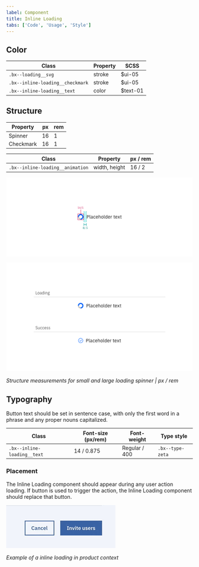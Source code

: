```yaml
---
label: Component
title: Inline Loading
tabs: ['Code', 'Usage', 'Style']
---
```


## Color

| Class                            | Property | SCSS     |
| -------------------------------- | -------- | -------- |
| `.bx--loading__svg`              | stroke   | $ui-05   |
| `.bx--inline-loading__checkmark` | stroke   | $ui-05   |
| `.bx--inline-loading__text`      | color    | $text-01 |

## Structure

| Property  | px  | rem |
| --------- | --- | --- |
| Spinner   | 16  | 1   |
| Checkmark | 16  | 1   |

| Class                            | Property      | px / rem |
| -------------------------------- | ------------- | -------- |
| `.bx--inline-loading__animation` | width, height | 16 / 2   |

![Inline Loading spinner structure measurements](images/inline-loading-style-1.png)

![Inline Loading States](images/inline-loading-style-2.png)

_Structure measurements for small and large loading spinner | px / rem_

## Typography

Button text should be set in sentence case, with only the first word in a phrase and any proper nouns capitalized.

| Class                       | Font-size (px/rem) | Font-weight   | Type style       |
| --------------------------- | ------------------ | ------------- | ---------------- |
| `.bx--inline-loading__text` | 14 / 0.875         | Regular / 400 | `.bx--type-zeta` |

### Placement

The Inline Loading component should appear during any user action loading. If button is used to trigger the action, the Inline Loading component should replace that button.

![Inline Loading spinner in context example](images/inline-loading-style-3.gif)

_Example of a inline loading in product context_
